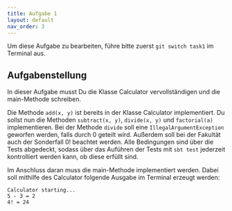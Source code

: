 ```yaml
---
title: Aufgabe 1
layout: default
nav_order: 3
---
```


Um diese Aufgabe zu bearbeiten, führe bitte zuerst `git switch task1` im Terminal aus.

## Aufgabenstellung
In dieser Aufgabe musst Du die Klasse Calculator vervollständigen und die main-Methode schreiben.

Die Methode `add(x, y)` ist bereits in der Klasse Calculator implementiert. Du sollst nun die Methoden `subtract(x, y)`, `divide(x, y)` und `factorial(a)` implementieren. Bei der Methode `divide` soll eine `IllegalArgumentException` geworfen werden, falls durch 0 geteilt wird. Außerdem soll bei der Fakultät auch der Sonderfall 0! beachtet werden. Alle Bedingungen sind über die Tests abgedeckt, sodass über das Auführen der Tests mit `sbt test` jederzeit kontrolliert werden kann, ob diese erfüllt sind.

Im Anschluss daran muss die main-Methode implementiert werden. Dabei soll mithilfe des Calculator folgende Ausgabe im Terminal erzeugt werden:
```
Calculator starting...
5 - 3 = 2
4! = 24
```